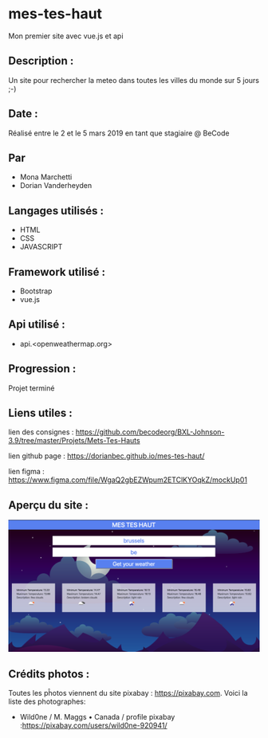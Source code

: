 # mes-tes-haut

Mon premier site avec vue.js et api
## Description :

Un site pour rechercher la meteo dans toutes les villes du monde sur 5 jours ;-)


## Date :

Réalisé entre le 2 et le 5 mars 2019 en tant que stagiaire @ BeCode

## Par

+ Mona Marchetti
+ Dorian Vanderheyden

## Langages utilisés :

+ HTML
+ CSS
+ JAVASCRIPT

## Framework utilisé :

+ Bootstrap
+ vue.js

## Api utilisé :

+ api.<openweathermap.org>

## Progression :

Projet terminé

## Liens utiles :

lien des consignes : <https://github.com/becodeorg/BXL-Johnson-3.9/tree/master/Projets/Mets-Tes-Hauts>

lien github page : <https://dorianbec.github.io/mes-tes-haut/>

lien figma : <https://www.figma.com/file/WgaQ2gbEZWpum2ETClKYOqkZ/mockUp01>

## Aperçu du site :

![Apercu du site](img/mes-tes-haut.png)

## Crédits photos :

Toutes les pĥotos viennent du site pixabay : <https://pixabay.com>. Voici la liste des photographes:

+ Wild0ne / M. Maggs  •  Canada / profile pixabay :https://pixabay.com/users/wild0ne-920941/





